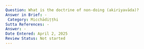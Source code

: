 ```yaml
---
Question: What is the doctrine of non-doing (akiriyavāda)?
Answer in Brief: -
 Category: Micchādiṭṭhi
Sutta References: -
Answer: -
Date Entered: April 2, 2025
Review Status: Not started
---
```

